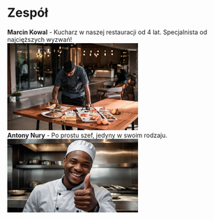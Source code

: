 # Zespół

**Marcin Kowal** - Kucharz w naszej restauracji od 4 lat. Specjalnista od najcięższych wyzwań! <br> 
<img src = "img/pracownik.jpg" width = 300> <br>
**Antony Nury** - Po prostu szef, jedyny w swoim rodzaju. <br>
<img src = "img/szef.jpg" width = 300> <br>
